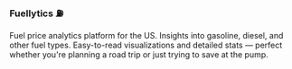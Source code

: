### Fuellytics ⛽
Fuel price analytics platform for the US. Insights into gasoline, diesel, and other fuel types. Easy-to-read visualizations and detailed stats — perfect whether you're planning a road trip or just trying to save at the pump.